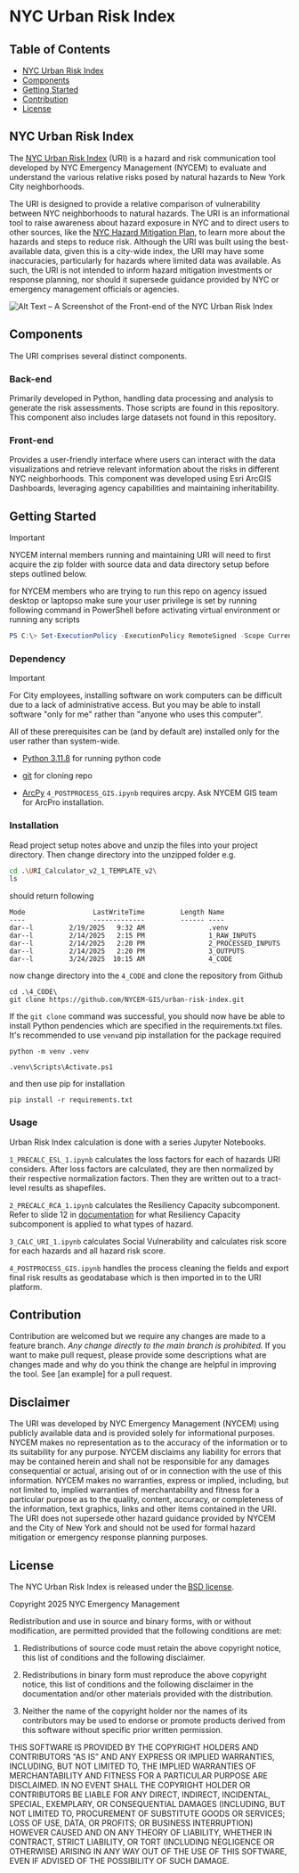 # NYC Urban Risk Index 

 

## Table of Contents 

 

- [NYC Urban Risk Index](#NYC_Urban_Risk_Index) 
- [Components](#Components) 
- [Getting Started](#Getting_Started)
- [Contribution](#Contribution)
- [License](#license) 

 

## NYC Urban Risk Index 

 

The [NYC Urban Risk Index](https://uri.nychazardmitigation.com) (URI) is a hazard and risk communication tool developed by NYC Emergency Management (NYCEM) to evaluate and understand the various relative risks posed by natural hazards to New York City neighborhoods. 

The URI is designed to provide a relative comparison of vulnerability between NYC neighborhoods to natural hazards. The URI is an informational tool to raise awareness about hazard exposure in NYC and to direct users to other sources, like the [NYC Hazard Mitigation Plan](https://nychazardmitigation.com), to learn more about the hazards and steps to reduce risk. Although the URI was built using the best-available data, given this is a city-wide index, the URI may have some inaccuracies, particularly for hazards where limited data was available. As such, the URI is not intended to inform hazard mitigation investments or response planning, nor should it supersede guidance provided by NYC or emergency management officials or agencies. 


![Alt Text – A Screenshot of the Front-end of the NYC Urban Risk Index]( https://nychazardmitigation.com/wp-content/uploads/2025/03/Screenshot-2025-03-13-155611.png) 

 

## Components 

The URI comprises several distinct components. 

 

### Back-end 

Primarily developed in Python, handling data processing and analysis to generate the risk assessments. Those scripts are found in this repository. This component also includes large datasets not found in this repository. 

 

### Front-end 

Provides a user-friendly interface where users can interact with the data visualizations and retrieve relevant information about the risks in different NYC neighborhoods. This component was developed using Esri ArcGIS Dashboards, leveraging agency capabilities and maintaining inheritability. 

 

## Getting Started 

> [!IMPORTANT]
> NYCEM internal members running and maintaining URI will need to first acquire the zip folder with source data and data directory setup before steps outlined below.
> 
> for NYCEM members who are trying to run this repo on agency issued desktop or laptopso make sure your user privilege is set by running following command in PowerShell before activating virtual environment or running any scripts 
``` PowerShell
PS C:\> Set-ExecutionPolicy -ExecutionPolicy RemoteSigned -Scope CurrentUser 
``` 


### Dependency 
> [!IMPORTANT]
> For City employees, installing software on work computers can be difficult due to a lack of administrative access. But you may be able to install software "only for me" rather than "anyone who uses this computer".
>
> All of these prerequisites can be (and by default are) installed only for the user rather than system-wide.
> 
- [Python 3.11.8](https://www.python.org/downloads/release/python-3118/) for running python code

- [git](https://git-scm.com/downloads) for cloning repo

- [ArcPy](https://pro.arcgis.com/en/pro-app/latest/arcpy/get-started/what-is-arcpy-.htm) `4_POSTPROCESS_GIS.ipynb` requires arcpy. Ask NYCEM GIS team for ArcPro installation. 



### Installation 

Read project setup notes above and unzip the files into your project directory. Then change directory into the unzipped folder e.g.

```bash shell
cd .\URI_Calculator_v2_1_TEMPLATE_v2\
ls 
```
should return following

```
Mode                 LastWriteTime         Length Name
----                 -------------         ------ ----
dar--l         2/19/2025   9:32 AM                .venv
dar--l         2/14/2025   2:15 PM                1_RAW_INPUTS
dar--l         2/14/2025   2:20 PM                2_PROCESSED_INPUTS
dar--l         2/14/2025   2:20 PM                3_OUTPUTS
dar--l         3/24/2025  10:15 AM                4_CODE
```
now change directory into the `4_CODE` and clone the repository from Github

```shell
cd .\4_CODE\
git clone https://github.com/NYCEM-GIS/urban-risk-index.git
```
If the `git clone` command was successful, you should now have be able to install Python pendencies which are specified in the requirements.txt files. It's recommended to use `venv`and pip installation for the package required

```shell 
python -m venv .venv 

.venv\Scripts\Activate.ps1 
``` 
and then use pip for installation 

``` 
pip install -r requirements.txt
``` 


### Usage

Urban Risk Index calculation is done with a series Jupyter Notebooks.  


`1_PRECALC_ESL_1.ipynb` calculates the loss factors for each of hazards URI considers. After loss factors are calculated, they are then normalized by their respective normalization factors. Then they are written out to a tract-level results as shapefiles.   

 

`2_PRECALC_RCA_1.ipynb` calculates the Resiliency Capacity subcomponent. Refer to slide 12 in [documentation](https://github.com/NYCEM-GIS/urban-risk-index/tree/main/docs/URI%20Public%20Facing%20Methodology_20250310.pdf) for what Resiliency Capacity subcomponent is applied to what types of hazard.   

 

`3_CALC_URI_1.ipynb` calculates Social Vulnerability and calculates risk score for each hazards and all hazard risk score.  

 

`4_POSTPROCESS_GIS.ipynb` handles the process cleaning the fields and export final risk results as geodatabase which is then imported in to the URI platform.  

 

 

 ## Contribution

 Contribution are welcomed but we require any changes are made to a feature branch. _Any change directly to the main branch is prohibited._ If you want to make pull request, please provide some descriptions what are changes made and why do you think the change are helpful in improving the tool. See [an example] for a pull request. 

 

## Disclaimer 

The URI was developed by NYC Emergency Management (NYCEM) using publicly available data and is provided solely for informational purposes. NYCEM makes no representation as to the accuracy of the information or to its suitability for any purpose. NYCEM disclaims any liability for errors that may be contained herein and shall not be responsible for any damages consequential or actual, arising out of or in connection with the use of this information. NYCEM makes no warranties, express or implied, including, but not limited to, implied warranties of merchantability and fitness for a particular purpose as to the quality, content, accuracy, or completeness of the information, text graphics, links and other items contained in the URI. The URI does not supersede other hazard guidance provided by NYCEM and the City of New York and should not be used for formal hazard mitigation or emergency response planning purposes. 

 

## License 

The NYC Urban Risk Index is released under the [BSD license](https://opensource.org/license/BSD-3-Clause). 

 

Copyright 2025 NYC Emergency Management 

 

Redistribution and use in source and binary forms, with or without modification, are permitted provided that the following conditions are met: 

 

1. Redistributions of source code must retain the above copyright notice, this list of conditions and the following disclaimer. 

 

2. Redistributions in binary form must reproduce the above copyright notice, this list of conditions and the following disclaimer in the documentation and/or other materials provided with the distribution. 

 

3. Neither the name of the copyright holder nor the names of its contributors may be used to endorse or promote products derived from this software without specific prior written permission. 

 

THIS SOFTWARE IS PROVIDED BY THE COPYRIGHT HOLDERS AND CONTRIBUTORS “AS IS” AND ANY EXPRESS OR IMPLIED WARRANTIES, INCLUDING, BUT NOT LIMITED TO, THE IMPLIED WARRANTIES OF MERCHANTABILITY AND FITNESS FOR A PARTICULAR PURPOSE ARE DISCLAIMED. IN NO EVENT SHALL THE COPYRIGHT HOLDER OR CONTRIBUTORS BE LIABLE FOR ANY DIRECT, INDIRECT, INCIDENTAL, SPECIAL, EXEMPLARY, OR CONSEQUENTIAL DAMAGES (INCLUDING, BUT NOT LIMITED TO, PROCUREMENT OF SUBSTITUTE GOODS OR SERVICES; LOSS OF USE, DATA, OR PROFITS; OR BUSINESS INTERRUPTION) HOWEVER CAUSED AND ON ANY THEORY OF LIABILITY, WHETHER IN CONTRACT, STRICT LIABILITY, OR TORT (INCLUDING NEGLIGENCE OR OTHERWISE) ARISING IN ANY WAY OUT OF THE USE OF THIS SOFTWARE, EVEN IF ADVISED OF THE POSSIBILITY OF SUCH DAMAGE. 

 

 

 

 

 